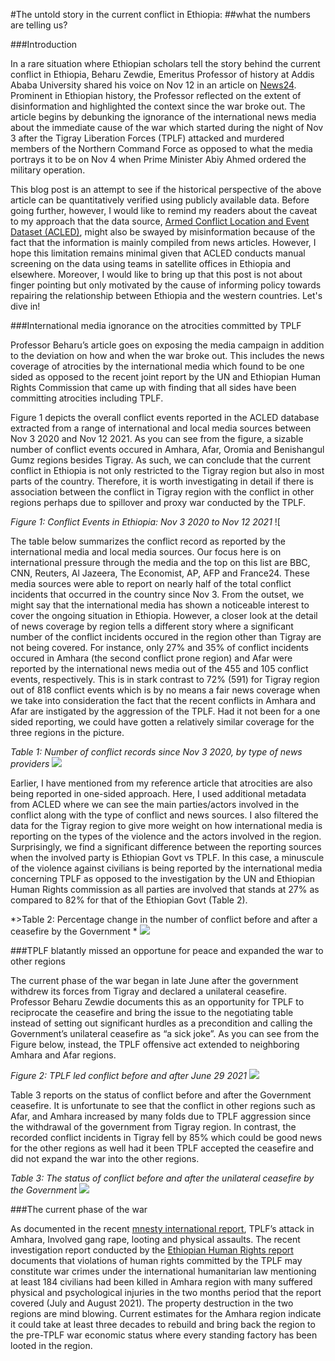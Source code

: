 #The untold story in the current conflict in Ethiopia:
##what the numbers are telling us?

###Introduction 

In a rare situation where Ethiopian scholars tell the story behind the current conflict in Ethiopia, Beharu Zewdie, Emeritus Professor of history at Addis Ababa University shared his voice on Nov 12 in an article on [News24]("https://www.news24.com/citypress/voices/the-age-of-disinformation-what-exactly-is-happening-in-ethiopia-20211111"). Prominent in Ethiopian history, the Professor reflected on the extent of disinformation and highlighted the context since the war broke out. The article begins by debunking the ignorance of the international news media about the immediate cause of the war which started during the night of Nov 3 after the Tigray Liberation Forces (TPLF) attacked and murdered members of the Northern Command Force as opposed to what the media portrays it to be on Nov 4 when Prime Minister Abiy Ahmed ordered the military operation. 

This blog post is an attempt to see if the historical perspective of the above article can be quantitatively verified using publicly available data. Before going further, however, I would like to remind my readers about the caveat to my approach that the data source, [Armed Conflict Location and Event Dataset (ACLED)]("https://acleddata.com"), might also be swayed by misinformation because of the fact that the information is mainly compiled from news articles. However, I hope this limitation remains minimal given that ACLED conducts manual screening on the data using teams in satellite offices in Ethiopia and elsewhere. Moreover, I would like to bring up that this post is not about finger pointing but only motivated by the cause of informing policy towards repairing the relationship between Ethiopia and the western countries. Let's dive in!  


###International media ignorance on the atrocities committed by TPLF 

Professor Beharu’s article goes on exposing the media campaign in addition to the deviation on how and when the war broke out. This includes the news coverage of atrocities by the international media which found to be one sided as opposed to the recent joint report by the UN and Ethiopian Human Rights Commission that came up with finding that all sides have been committing atrocities including TPLF.  


Figure 1 depicts the overall conflict events reported in the ACLED database extracted from a range of international and local media sources between Nov 3 2020 and Nov 12 2021. As you can see from the figure, a sizable number of conflict events occured in Amhara, Afar, Oromia and Benishangul Gumz regions besides Tigray. As such, we can conclude that the current conflict in Ethiopia is not only restricted to the Tigray region but also in most parts of the country. Therefore, it is worth investigating in detail if there is association between the conflict in Tigray region with the conflict in other regions perhaps due to spillover and proxy war conducted by the TPLF.   

*Figure 1: Conflict Events in Ethiopia: Nov 3 2020 to Nov 12 2021*
![[]("../static/img/overall_conflict.png")

The table below summarizes the conflict record as reported by the international media and local media sources. Our focus here is on international pressure through the media and the top on this list are BBC, CNN, Reuters, Al Jazeera, The Economist,  AP, AFP and France24. These media sources were able to report on nearly half of the total conflict incidents that occurred in the country since Nov 3. From the outset, we might say that the international media has shown a noticeable interest to cover the ongoing situation in Ethiopia. However, a closer look at the detail of news coverage by region tells a different story where a significant number of the conflict incidents occured in the region other than Tigray are not being covered. For instance, only 27% and 35% of conflict incidents occured in Amhara (the second conflict prone region) and Afar were reported by the international news media out of the 455 and 105 conflict events, respectively. This is in stark contrast to 72% (591) for Tigray region out of 818 conflict events which is by no means a fair news coverage when we take into consideration the fact that the recent conflicts in Amhara and Afar are instigated by the aggression of the TPLF. Had it not been for a one sided reporting, we could have gotten a relatively similar coverage for the three regions in the picture. 
  

*Table 1: Number of conflict records since Nov 3 2020, by type of news providers*
![]("../static/img/overall_conflict_reporting.png")

Earlier, I have mentioned from my reference article that atrocities are also being reported in one-sided approach. Here, I used additional metadata from ACLED where we can see the main parties/actors involved in the conflict along with the type of conflict and news sources. I also filtered the data for the Tigray region to give more weight on how international media is reporting on the types of the violence and the actors involved in the region. Surprisingly, we find a significant difference between the reporting sources when the involved party is Ethiopian Govt vs TPLF. In this case, a minuscule of the violence against civilians is being reported by the international media concerning TPLF as opposed to the investigation by the UN and Ethiopian Human Rights commission as all parties are involved that stands at 27% as compared to 82% for that of the Ethiopian Govt (Table 2). 

*>Table 2: Percentage change in the number of conflict before and after a ceasefire by the Government *
![]("../static/img/overall_conflict_tigray_reporting.png")

###TPLF blatantly missed an opportune for peace and expanded the war to other regions 

The current phase of the war began in late June after the government withdrew its forces from Tigray and declared a unilateral ceasefire. Professor Beharu Zewdie documents this as an opportunity for TPLF to reciprocate the ceasefire and bring the issue to the negotiating table instead of setting out significant hurdles as a precondition and calling the Government’s unilateral ceasefire as “a sick joke”. As you can see from the Figure below, instead, the TPLF offensive act extended to neighboring Amhara and Afar regions. 
 
*Figure 2: TPLF led conflict before and after June 29 2021*
![]("../static/img/tplf_expanssion.png")

Table 3 reports on the status of conflict before and after the Government ceasefire. It is unfortunate to see that the conflict in other regions such as Afar, and Amhara increased by many folds due to TPLF aggression since the withdrawal of the government from Tigray region. In contrast, the recorded conflict incidents in Tigray fell by 85% which could be good news for the other regions as well had it been TPLF accepted the ceasefire and did not expand the war into the other regions. 

*Table 3: The status of conflict before and after the unilateral ceasefire by the Government*
![]("../static/img/conflict_change.png") 

###The current phase of the war 

As documented in the recent [mnesty international report]("https://www.amnesty.org/en/latest/news/2021/11/ethiopia-survivors-of-tplf-attack-in-amhara-describe-gang-rape-looting-and-physical-assaults/"), TPLF’s attack in Amhara, Involved gang rape, looting and physical assaults. The recent investigation report conducted by the [Ethiopian Human Rights report]("https://ehrc.org/download/investigation-into-human-rights-and-humanitarian-law-violations-in-areas-of-amhara-region-affected-by-the-conflict/") documents that violations of human rights committed by the TPLF may constitute war crimes under the international humanitarian law mentioning at least 184 civilians had been killed in Amhara region with many suffered physical and psychological injuries in the two months period that the report covered (July and August 2021). The property destruction in the two regions are mind blowing. Current estimates for the Amhara region indicate it could take at least three decades to rebuild and bring back the region to the pre-TPLF war economic status where every standing factory has been looted in the region.  
